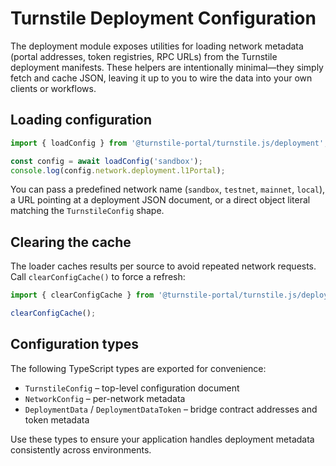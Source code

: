 # Turnstile Deployment Configuration

The deployment module exposes utilities for loading network metadata (portal addresses, token registries, RPC URLs) from the
Turnstile deployment manifests. These helpers are intentionally minimal—they simply fetch and cache JSON, leaving it up to you to
wire the data into your own clients or workflows.

## Loading configuration

```ts
import { loadConfig } from '@turnstile-portal/turnstile.js/deployment';

const config = await loadConfig('sandbox');
console.log(config.network.deployment.l1Portal);
```

You can pass a predefined network name (`sandbox`, `testnet`, `mainnet`, `local`), a URL pointing at a deployment JSON document,
or a direct object literal matching the `TurnstileConfig` shape.

## Clearing the cache

The loader caches results per source to avoid repeated network requests. Call `clearConfigCache()` to force a refresh:

```ts
import { clearConfigCache } from '@turnstile-portal/turnstile.js/deployment';

clearConfigCache();
```

## Configuration types

The following TypeScript types are exported for convenience:

- `TurnstileConfig` – top-level configuration document
- `NetworkConfig` – per-network metadata
- `DeploymentData` / `DeploymentDataToken` – bridge contract addresses and token metadata

Use these types to ensure your application handles deployment metadata consistently across environments.
